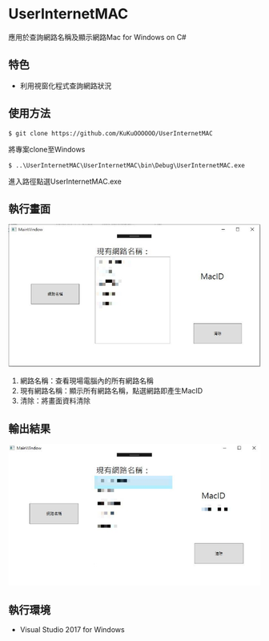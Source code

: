 # UserInternetMAC

應用於查詢網路名稱及顯示網路Mac for Windows on C#

## 特色

* 利用視窗化程式查詢網路狀況

## 使用方法


```
$ git clone https://github.com/KuKuOOOOOO/UserInternetMAC
```
將專案clone至Windows

```
$ ..\UserInternetMAC\UserInternetMAC\bin\Debug\UserInternetMAC.exe
```
進入路徑點選UserInternetMAC.exe

## 執行畫面

![image](https://github.com/KuKuOOOOOO/UserInternetMAC/blob/master/Demo1.JPG)
1. 網路名稱：查看現場電腦內的所有網路名稱
2. 現有網路名稱：顯示所有網路名稱，點選網路即產生MacID
3. 清除：將畫面資料清除

## 輸出結果

![image](https://github.com/KuKuOOOOOO/UserInternetMAC/blob/master/Demo2.JPG)

## 執行環境

* Visual Studio 2017 for Windows
